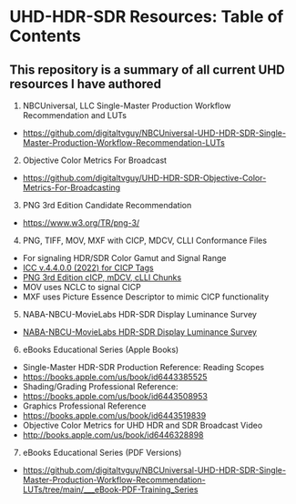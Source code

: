 # UHD-HDR-SDR Resources: Table of Contents
This repository is a summary of all current UHD resources I have authored
---

1. NBCUniversal, LLC Single-Master Production Workflow Recommendation and LUTs <br/>
  * https://github.com/digitaltvguy/NBCUniversal-UHD-HDR-SDR-Single-Master-Production-Workflow-Recommendation-LUTs
2. Objective Color Metrics For Broadcast
  * https://github.com/digitaltvguy/UHD-HDR-SDR-Objective-Color-Metrics-For-Broadcasting
3. PNG 3rd Edition Candidate Recommendation <br/>
  * https://www.w3.org/TR/png-3/
4. PNG, TIFF, MOV, MXF with CICP, MDCV, CLLI Conformance Files 
  * For signaling HDR/SDR Color Gamut and Signal Range
  * [ICC v.4.4.0.0 (2022) for CICP Tags](https://www.color.org/specification/ICC.1-2022-05.pdf)
  * [PNG 3rd Edition cICP, mDCV, cLLI Chunks](https://www.w3.org/TR/png-3/)
  * MOV uses NCLC to signal CICP
  * MXF uses Picture Essence Descriptor to mimic CICP functionality
5. NABA-NBCU-MovieLabs HDR-SDR Display Luminance Survey
  * [NABA-NBCU-MovieLabs HDR-SDR Display Luminance Survey](https://github.com/digitaltvguy/SDR-HDR-Display-Luminance-Survey)
6. eBooks Educational Series (Apple Books)
  * Single-Master HDR-SDR Production Reference: Reading Scopes
  * https://books.apple.com/us/book/id6443385525
  * Shading/Grading Professional Reference: 
  * https://books.apple.com/us/book/id6443508953
  * Graphics Professional Reference
  * https://books.apple.com/us/book/id6443519839
  * Objective Color Metrics for UHD HDR and SDR Broadcast Video
  * http://books.apple.com/us/book/id6446328898
7. eBooks Educational Series (PDF Versions)
  * https://github.com/digitaltvguy/NBCUniversal-UHD-HDR-SDR-Single-Master-Production-Workflow-Recommendation-LUTs/tree/main/___eBook-PDF-Training_Series 
           
<br/>
